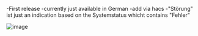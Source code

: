 
-First release
-currently just available in German
-add via hacs
-"Störung" ist just an indication based on the Systemstatus whicht contains "Fehler"

![image](https://github.com/io-debug/io-senec-card/assets/139538558/95de9aea-7db2-4a7c-84c4-cf2a01ea6df3)
